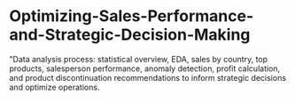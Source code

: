 # Optimizing-Sales-Performance-and-Strategic-Decision-Making
"Data analysis process: statistical overview, EDA, sales by country, top products, salesperson performance, anomaly detection, profit calculation, and product discontinuation recommendations to inform strategic decisions and optimize operations.
